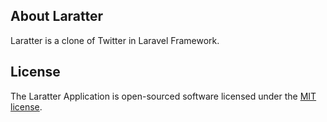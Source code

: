 ## About Laratter

Laratter is a clone of Twitter in Laravel Framework.
    
## License

The Laratter Application is open-sourced software licensed under the [MIT license](https://opensource.org/licenses/MIT).
